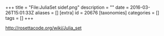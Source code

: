 +++
title = "File:JuliaSet sidef.png"
description = ""
date = 2016-03-26T15:01:33Z
aliases = []
[extra]
id = 20676
[taxonomies]
categories = []
tags = []
+++

http://rosettacode.org/wiki/Julia_set
